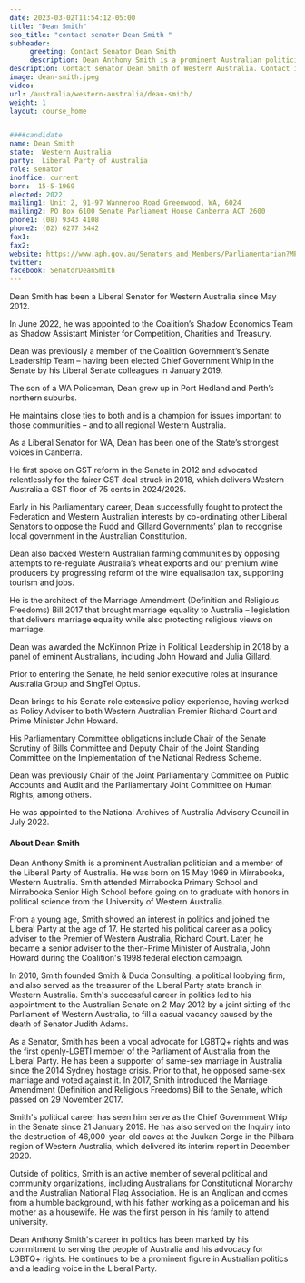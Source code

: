 ```yaml
---
date: 2023-03-02T11:54:12-05:00
title: "Dean Smith"
seo_title: "contact senator Dean Smith "
subheader:
     greeting: Contact Senator Dean Smith
     description: Dean Anthony Smith is a prominent Australian politician and a member of the Liberal Party of Australia. 
description: Contact senator Dean Smith of Western Australia. Contact information for Dean Smith includes email address, phone number, and mailing address.
image: dean-smith.jpeg
video:
url: /australia/western-australia/dean-smith/
weight: 1
layout: course_home


####candidate
name: Dean Smith
state:	Western Australia
party:	Liberal Party of Australia
role: senator
inoffice: current
born:  15-5-1969
elected: 2022
mailing1: Unit 2, 91-97 Wanneroo Road Greenwood, WA, 6024
mailing2: PO Box 6100 Senate Parliament House Canberra ACT 2600
phone1:	(08) 9343 4108
phone2: (02) 6277 3442
fax1:
fax2:
website: https://www.aph.gov.au/Senators_and_Members/Parliamentarian?MPID=241710
twitter:
facebook: SenatorDeanSmith
---
```

Dean Smith has been a Liberal Senator for Western Australia since May 2012. 

In June 2022, he was appointed to the Coalition’s Shadow Economics Team as Shadow Assistant Minister for Competition, Charities and Treasury.

Dean was previously a member of the Coalition Government’s Senate Leadership Team – having been elected Chief Government Whip in the Senate by his Liberal Senate colleagues in January 2019.

The son of a WA Policeman, Dean grew up in Port Hedland and Perth’s northern suburbs.

He maintains close ties to both and is a champion for issues important to those communities – and to all regional Western Australia.

As a Liberal Senator for WA, Dean has been one of the State’s strongest voices in Canberra.

He first spoke on GST reform in the Senate in 2012 and advocated relentlessly for the fairer GST deal struck in 2018, which delivers Western Australia a GST floor of 75 cents in 2024/2025.

Early in his Parliamentary career, Dean successfully fought to protect the Federation and Western Australian interests by co-ordinating other Liberal Senators to oppose the Rudd and Gillard Governments’ plan to recognise local government in the Australian Constitution.

Dean also backed Western Australian farming communities by opposing attempts to re-regulate Australia’s wheat exports and our premium wine producers by progressing reform of the wine equalisation tax, supporting tourism and jobs.

He is the architect of the Marriage Amendment (Definition and Religious Freedoms) Bill 2017 that brought marriage equality to Australia – legislation that delivers marriage equality while also protecting religious views on marriage.

Dean was awarded the McKinnon Prize in Political Leadership in 2018 by a panel of eminent Australians, including John Howard and Julia Gillard.

Prior to entering the Senate, he held senior executive roles at Insurance Australia Group and SingTel Optus.

Dean brings to his Senate role extensive policy experience, having worked as Policy Adviser to both Western Australian Premier Richard Court and Prime Minister John Howard.

His Parliamentary Committee obligations include Chair of the Senate Scrutiny of Bills Committee and Deputy Chair of the Joint Standing Committee on the Implementation of the National Redress Scheme.

Dean was previously Chair of the Joint Parliamentary Committee on Public Accounts and Audit and the Parliamentary Joint Committee on Human Rights, among others.

He was appointed to the National Archives of Australia Advisory Council in July 2022.

#### About Dean Smith

Dean Anthony Smith is a prominent Australian politician and a member of the Liberal Party of Australia. He was born on 15 May 1969 in Mirrabooka, Western Australia. Smith attended Mirrabooka Primary School and Mirrabooka Senior High School before going on to graduate with honors in political science from the University of Western Australia.

From a young age, Smith showed an interest in politics and joined the Liberal Party at the age of 17. He started his political career as a policy adviser to the Premier of Western Australia, Richard Court. Later, he became a senior adviser to the then-Prime Minister of Australia, John Howard during the Coalition's 1998 federal election campaign.

In 2010, Smith founded Smith & Duda Consulting, a political lobbying firm, and also served as the treasurer of the Liberal Party state branch in Western Australia. Smith's successful career in politics led to his appointment to the Australian Senate on 2 May 2012 by a joint sitting of the Parliament of Western Australia, to fill a casual vacancy caused by the death of Senator Judith Adams.

As a Senator, Smith has been a vocal advocate for LGBTQ+ rights and was the first openly-LGBTI member of the Parliament of Australia from the Liberal Party. He has been a supporter of same-sex marriage in Australia since the 2014 Sydney hostage crisis. Prior to that, he opposed same-sex marriage and voted against it. In 2017, Smith introduced the Marriage Amendment (Definition and Religious Freedoms) Bill to the Senate, which passed on 29 November 2017.

Smith's political career has seen him serve as the Chief Government Whip in the Senate since 21 January 2019. He has also served on the Inquiry into the destruction of 46,000-year-old caves at the Juukan Gorge in the Pilbara region of Western Australia, which delivered its interim report in December 2020.

Outside of politics, Smith is an active member of several political and community organizations, including Australians for Constitutional Monarchy and the Australian National Flag Association. He is an Anglican and comes from a humble background, with his father working as a policeman and his mother as a housewife. He was the first person in his family to attend university.

Dean Anthony Smith's career in politics has been marked by his commitment to serving the people of Australia and his advocacy for LGBTQ+ rights. He continues to be a prominent figure in Australian politics and a leading voice in the Liberal Party.